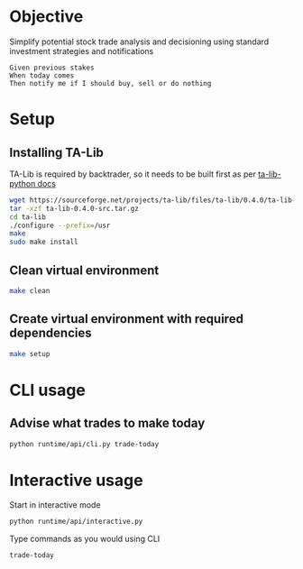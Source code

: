 # Objective
Simplify potential stock trade analysis and decisioning using standard investment strategies and notifications

```gherkin
Given previous stakes
When today comes
Then notify me if I should buy, sell or do nothing
```

# Setup
## Installing TA-Lib
TA-Lib is required by backtrader, so it needs to be built first as per [ta-lib-python docs](https://github.com/TA-Lib/ta-lib-python?tab=readme-ov-file#linux)

```sh
wget https://sourceforge.net/projects/ta-lib/files/ta-lib/0.4.0/ta-lib-0.4.0-src.tar.gz/download
tar -xzf ta-lib-0.4.0-src.tar.gz
cd ta-lib
./configure --prefix=/usr
make
sudo make install
```

## Clean virtual environment
```sh
make clean
```

## Create virtual environment with required dependencies

```sh
make setup
```

# CLI usage

## Advise what trades to make today
```sh
python runtime/api/cli.py trade-today
```

# Interactive usage
Start in interactive mode
```sh
python runtime/api/interactive.py
```

Type commands as you would using CLI
```sh
trade-today